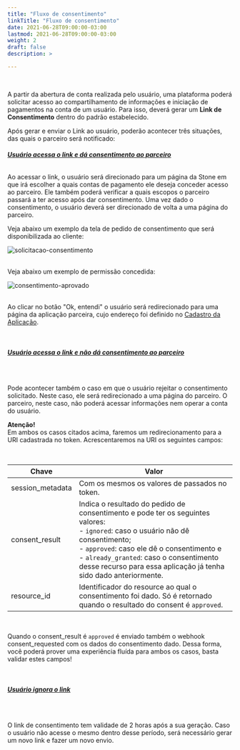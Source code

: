 ```yaml
---
title: "Fluxo de consentimento"
linkTitle: "Fluxo de consentimento"
date: 2021-06-28T09:00:00-03:00
lastmod: 2021-06-28T09:00:00-03:00
weight: 2
draft: false
description: >

---
```

<br>

A partir da abertura de conta realizada pelo usuário, uma plataforma poderá solicitar acesso ao compartilhamento de informações e iniciação de pagamentos na conta de um usuário. Para isso, deverá gerar um **Link de Consentimento** dentro do padrão estabelecido. 

Após gerar e enviar o Link ao usuário, poderão acontecer três situações, das quais o parceiro será notificado:

###### **<ins>Usuário acessa o link e dá consentimento ao parceiro</ins>**

Ao acessar o link, o usuário será direcionado para um página da Stone em que irá escolher a quais contas de pagamento ele deseja conceder acesso ao parceiro. Ele também poderá verificar a quais escopos o parceiro passará a ter acesso após dar consentimento. Uma vez dado o consentimento, o usuário deverá ser direcionado de volta a uma página do parceiro. 

Veja abaixo um exemplo da tela de pedido de consentimento que será disponibilizada ao cliente:

![solicitacao-consentimento](/docs/guias/CONSENTIMENTO/Fluxo-de-consentimento/solicitacao-de-consentimento.png)

<br>
Veja abaixo um exemplo de permissão concedida:

![consentimento-aprovado](/docs/guias/CONSENTIMENTO/Fluxo-de-consentimento/consentimento-aprovado.png)

<br>Ao clicar no botão "Ok, entendi" o usuário será redirecionado para uma página da aplicação parceira, cujo endereço foi definido no [Cadastro da Aplicação](/docs/guias/token-de-acesso/cadastro-da-aplicacao/).

<br>

###### **<ins>Usuário acessa o link e não dá consentimento ao parceiro</ins>**

<br>

Pode acontecer também o caso em que o usuário rejeitar o consentimento solicitado. Neste caso, ele será redirecionado a uma página do parceiro. O parceiro, neste caso, não poderá acessar informações nem operar a conta do usuário. 



**Atenção!** <br>Em ambos os casos citados acima, faremos um redirecionamento para a URI cadastrada no token. Acrescentaremos na URI os seguintes campos: 

<br>

| Chave | Valor |
| ----- | ----- | 
| session_metadata | Com os mesmos os valores de passados no token. |
| consent_result | Indica o resultado do pedido de consentimento e pode ter os seguintes valores:<br>- `ignored`: caso o usuário não dê consentimento;<br>- `approved`: caso ele dê o consentimento e<br>- `already_granted`: caso o consentimento desse recurso para essa aplicação já tenha sido dado anteriormente. | 
| resource_id | Identificador do resource ao qual o consentimento foi dado. Só é retornado quando o resultado do consent é `approved`. |

<br>

Quando o consent_result é `approved` é enviado também o webhook consent_requested com os dados do consentimento dado. Dessa forma, você poderá prover uma experiência fluída para ambos os casos, basta validar estes campos! 

<br>

###### **<ins>Usuário ignora o link </ins>**

<br>

O link de consentimento tem validade de 2 horas após a sua geração. Caso o usuário não acesse o mesmo dentro desse período, será necessário gerar um novo link e fazer um novo envio. 

